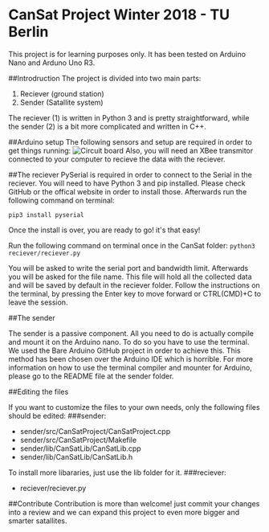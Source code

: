 # CanSat Project Winter 2018 - TU Berlin 
This project is for learning purposes only. It has been tested on Arduino Nano and Arduno Uno R3.

##Introdruction
The project is divided into two main parts:


1. Reciever (ground station)
2. Sender (Satallite system)

The reciever (1) is written in Python 3 and is pretty straightforward, while the sender (2) is a bit more complicated and written in C++.

##Arduino setup
The following sensors and setup are required in order to get things running:
![Circuit board](http://i67.tinypic.com/oa40tv.jpg)
Also, you will need an XBee transmitor connected to your computer to recieve the data with the reciever.

##The reciever
PySerial is required in order to connect to the Serial in the reciever. You will need to have Python 3 and pip installed. Please check GitHub or the offical website in order to install those. Afterwards run the following command on terminal:

`pip3 install pyserial`

Once the install is over, you are ready to go! it's that easy!

Run the following command on terminal once in the CanSat folder:
`python3 reciever/reciever.py`

You will be asked to write the serial port and bandwidth limit. Afterwards you will be asked for the file name. This file will hold all the collected data 
and will be saved by default in the reciever folder.
Follow the instructions on the terminal, by pressing the Enter key to move forward or CTRL(CMD)+C to leave the session.

##The sender

The sender is a passive component. All you need to do is actually compile and mount it on the Arduino nano. To do so you have to use the terminal. We used the Bare Arduino GitHub project in order to achieve this. This method has been chosen over the Arduino IDE which is horrible. For more information on how to use the terminal compiler and mounter for Arduino, please go to the README file at the sender folder.

##Editing the files

If you want to customize the files to your own needs, only the following files should be edited:
###sender:
* sender/src/CanSatProject/CanSatProject.cpp
* sender/src/CanSatProject/Makefile
* sender/lib/CanSatLib/CanSatLib.cpp
* sender/lib/CanSatLib/CanSatLib.h

To install more libararies, just use the lib folder for it.
###reciever:
* reciever/reciever.py

##Contribute
Contribution is more than welcome! just commit your changes into a review and we can expand this project to even more bigger and smarter satallites.

